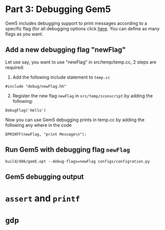# Part 3: Debugging Gem5
Gem5 includes debugging support to print messages according to a specific flag (for all debugging options click [here](http://learning.gem5.org/book/part2/debugging.html#debug-output). You can define as many flags as you want. 

## Add a new debugging flag "newFlag"
Let use say, you want to use "newFlag" in src/temp/temp.cc, 2 steps are required:  
1. Add the following include statement to `temp.cc`
```
#include "debug/newFlag.hh"
```
2. Register the new flag `newFlag` in `src/temp/sconscript` by adding the following:
```
DebugFlag('Hello')
```
Now you can use Gem5 debugging prints in temp.cc by adding the following any where in the code
```
DPRINTF(newFlag, "print Message\n");
```

## Run Gem5 with debugging flag `newFlag` 
```
build/X86/gem5.opt --debug-flags=newFlag configs/configration.py 
```
## Gem5 debugging output


# `assert` and `printf` 

# `gdp` 
